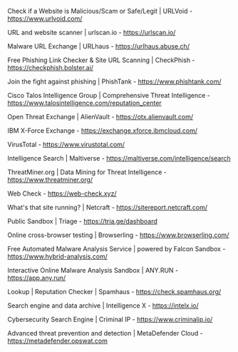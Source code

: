 Check if a Website is Malicious/Scam or Safe/Legit | URLVoid - https://www.urlvoid.com/

URL and website scanner | urlscan.io - https://urlscan.io/

Malware URL Exchange | URLhaus - https://urlhaus.abuse.ch/

Free Phishing Link Checker & Site URL Scanning | CheckPhish - https://checkphish.bolster.ai/

Join the fight against phishing | PhishTank - https://www.phishtank.com/

Cisco Talos Intelligence Group | Comprehensive Threat Intelligence - https://www.talosintelligence.com/reputation_center

Open Threat Exchange | AlienVault - https://otx.alienvault.com/

IBM X-Force Exchange - https://exchange.xforce.ibmcloud.com/

VirusTotal - https://www.virustotal.com/

Intelligence Search | Maltiverse - https://maltiverse.com/intelligence/search

ThreatMiner.org | Data Mining for Threat Intelligence - https://www.threatminer.org/

Web Check - https://web-check.xyz/

What's that site running? | Netcraft - https://sitereport.netcraft.com/

Public Sandbox | Triage - https://tria.ge/dashboard

Online cross-browser testing | Browserling - https://www.browserling.com/

Free Automated Malware Analysis Service | powered by Falcon Sandbox - https://www.hybrid-analysis.com/

Interactive Online Malware Analysis Sandbox | ANY.RUN - https://app.any.run/

Lookup | Reputation Checker | Spamhaus - https://check.spamhaus.org/

Search engine and data archive | Intelligence X - https://intelx.io/

Cybersecurity Search Engine | Criminal IP - https://www.criminalip.io/

Advanced threat prevention and detection | MetaDefender Cloud - https://metadefender.opswat.com